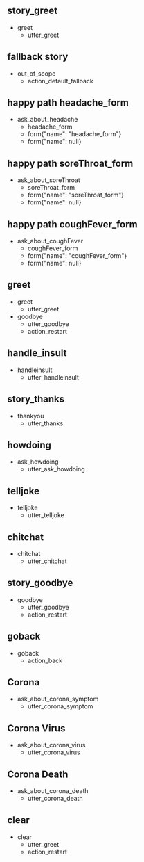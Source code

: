 ## story_greet <!--- The name of the story. It is not mandatory, but useful for debugging. -->
* greet <!--- User input expressed as intent. In this case it represents users message 'Hello'. -->
  - utter_greet <!--- The response of the chatbot expressed as an action. In this case it represents chatbot's response 'Hello, how can I help?' -->

## fallback story
* out_of_scope
  - action_default_fallback

## happy path headache_form
* ask_about_headache
    - headache_form
    - form{"name": "headache_form"}
    - form{"name": null}

## happy path soreThroat_form
* ask_about_soreThroat
    - soreThroat_form
    - form{"name": "soreThroat_form"}
    - form{"name": null}

## happy path coughFever_form
* ask_about_coughFever
    - coughFever_form
    - form{"name": "coughFever_form"}
    - form{"name": null}

## greet
* greet
  - utter_greet
* goodbye
  - utter_goodbye
  - action_restart

## handle_insult
* handleinsult
  - utter_handleinsult

## story_thanks
* thankyou
  - utter_thanks

## howdoing
* ask_howdoing
  - utter_ask_howdoing

## telljoke
* telljoke
  - utter_telljoke

## chitchat
* chitchat
  - utter_chitchat

## story_goodbye
* goodbye
  - utter_goodbye
  - action_restart

## goback
* goback
  - action_back

## Corona
* ask_about_corona_symptom
  - utter_corona_symptom

## Corona Virus
* ask_about_corona_virus
  - utter_corona_virus

## Corona Death
* ask_about_corona_death
  - utter_corona_death

## clear
* clear
  - utter_greet
  - action_restart